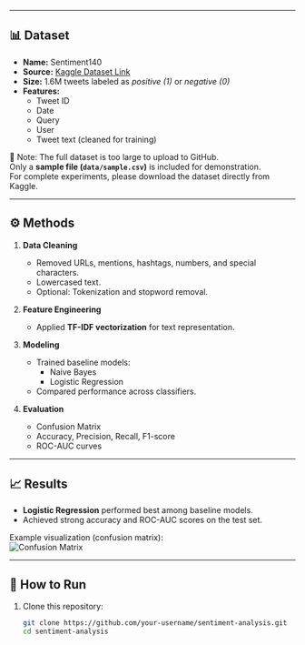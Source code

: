 
---

## 📊 Dataset
- **Name:** Sentiment140  
- **Source:** [Kaggle Dataset Link](https://www.kaggle.com/datasets/kazanova/sentiment140)  
- **Size:** 1.6M tweets labeled as *positive (1)* or *negative (0)*  
- **Features:**
  - Tweet ID  
  - Date  
  - Query  
  - User  
  - Tweet text (cleaned for training)

📌 Note: The full dataset is too large to upload to GitHub.  
Only a **sample file (`data/sample.csv`)** is included for demonstration.  
For complete experiments, please download the dataset directly from Kaggle.

---

## ⚙️ Methods
1. **Data Cleaning**  
   - Removed URLs, mentions, hashtags, numbers, and special characters.  
   - Lowercased text.  
   - Optional: Tokenization and stopword removal.  

2. **Feature Engineering**  
   - Applied **TF-IDF vectorization** for text representation.  

3. **Modeling**  
   - Trained baseline models:  
     - Naive Bayes  
     - Logistic Regression  
   - Compared performance across classifiers.  

4. **Evaluation**  
   - Confusion Matrix  
   - Accuracy, Precision, Recall, F1-score  
   - ROC-AUC curves  

---

## 📈 Results
- **Logistic Regression** performed best among baseline models.  
- Achieved strong accuracy and ROC-AUC scores on the test set.  

Example visualization (confusion matrix):  
![Confusion Matrix](plots/confusion_matrix.png)

---

## 🚀 How to Run
1. Clone this repository:
   ```bash
   git clone https://github.com/your-username/sentiment-analysis.git
   cd sentiment-analysis

